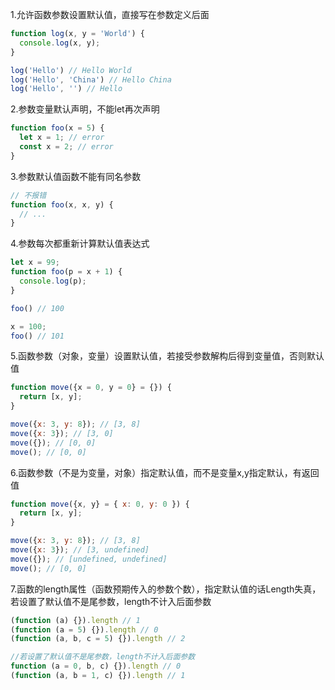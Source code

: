 1.允许函数参数设置默认值，直接写在参数定义后面

```js
function log(x, y = 'World') {
  console.log(x, y);
}

log('Hello') // Hello World
log('Hello', 'China') // Hello China
log('Hello', '') // Hello
```

2.参数变量默认声明，不能let再次声明

```js
function foo(x = 5) {
  let x = 1; // error
  const x = 2; // error
}
```

3.参数默认值函数不能有同名参数

```js
// 不报错
function foo(x, x, y) {
  // ...
}

```

4.参数每次都重新计算默认值表达式

```js
let x = 99;
function foo(p = x + 1) {
  console.log(p);
}

foo() // 100

x = 100;
foo() // 101
```

5.函数参数（对象，变量）设置默认值，若接受参数解构后得到变量值，否则默认值

```js
function move({x = 0, y = 0} = {}) {
  return [x, y];
}

move({x: 3, y: 8}); // [3, 8]
move({x: 3}); // [3, 0]
move({}); // [0, 0]
move(); // [0, 0]
```

6.函数参数（不是为变量，对象）指定默认值，而不是变量x,y指定默认，有返回值

```js
function move({x, y} = { x: 0, y: 0 }) {
  return [x, y];
}

move({x: 3, y: 8}); // [3, 8]
move({x: 3}); // [3, undefined]
move({}); // [undefined, undefined]
move(); // [0, 0]
```

7.函数的length属性（函数预期传入的参数个数），指定默认值的话Length失真，若设置了默认值不是尾参数，length不计入后面参数

```js
(function (a) {}).length // 1
(function (a = 5) {}).length // 0
(function (a, b, c = 5) {}).length // 2

//若设置了默认值不是尾参数，length不计入后面参数
function (a = 0, b, c) {}).length // 0
(function (a, b = 1, c) {}).length // 1
```





























